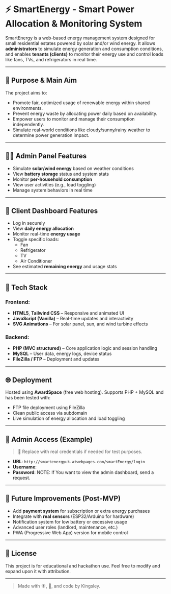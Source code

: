 # ⚡ SmartEnergy - Smart Power Allocation & Monitoring System

SmartEnergy is a web-based energy management system designed for small residential estates powered by solar and/or wind energy. It allows **administrators** to simulate energy generation and consumption conditions, and enables **tenants (clients)** to monitor their energy use and control loads like fans, TVs, and refrigerators in real time.

---

## 🚀 Purpose & Main Aim

The project aims to:
- Promote fair, optimized usage of renewable energy within shared environments.
- Prevent energy waste by allocating power daily based on availability.
- Empower users to monitor and manage their consumption independently.
- Simulate real-world conditions like cloudy/sunny/rainy weather to determine power generation impact.

---

## 🧑‍💼 Admin Panel Features

- Simulate **solar/wind energy** based on weather conditions
- View **battery storage** status and system stats
- Monitor **per-household consumption**
- View user activities (e.g., load toggling)
- Manage system behaviors in real time

---

## 👤 Client Dashboard Features

- Log in securely
- View **daily energy allocation**
- Monitor real-time **energy usage**
- Toggle specific loads:
  - Fan
  - Refrigerator
  - TV
  - Air Conditioner
- See estimated **remaining energy** and usage stats

---

## 🧰 Tech Stack

### Frontend:
- **HTML5**, **Tailwind CSS** – Responsive and animated UI
- **JavaScript (Vanilla)** – Real-time updates and interactivity
- **SVG Animations** – For solar panel, sun, and wind turbine effects

### Backend:
- **PHP (MVC structured)** – Core application logic and session handling
- **MySQL** – User data, energy logs, device status
- **FileZilla / FTP** – Deployment and updates

---

## 🌐 Deployment

Hosted using **AwardSpace** (free web hosting).
Supports PHP + MySQL and has been tested with:

- FTP file deployment using FileZilla
- Clean public access via subdomain
- Live simulation of energy allocation and load toggling

---

## 🔐 Admin Access (Example)

> 🧪 Replace with real credentials if needed for test purposes.

- **URL**: `http://smartenergyuk.atwebpages.com/smartEnergy/login`
- **Username**:
- **Password**:
NOTE: If You want to view the admin dashboard, send a request.
---

## 🧠 Future Improvements (Post-MVP)

- Add **payment system** for subscription or extra energy purchases
- Integrate with **real sensors** (ESP32/Arduino for hardware)
- Notification system for low battery or excessive usage
- Advanced user roles (landlord, maintenance, etc.)
- PWA (Progressive Web App) version for mobile control

---

## 📜 License

This project is for educational and hackathon use.
Feel free to modify and expand upon it with attribution.

---

> Made with ☀️, 💨, and code by Kingsley.

